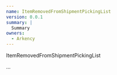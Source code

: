 ```yaml
---
name: ItemRemovedFromShipmentPickingList
version: 0.0.1
summary: |
  Summary
owners:
  - Arkency
---
```


ItemRemovedFromShipmentPickingList

...
